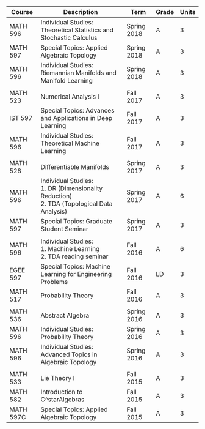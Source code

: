 | Course    | Description                                                                             | Term        | Grade | Units |
|-----------|-----------------------------------------------------------------------------------------|-------------|-------|-------|
| MATH 596  | Individual Studies: Theoretical Statistics and Stochastic Calculus                      | Spring 2018 | A     | 3     |
| MATH 597  | Special Topics: Applied Algebraic Topology                                              | Spring 2018 | A     | 3     |
| MATH 596  | Individual Studies: Riemannian Manifolds and Manifold Learning                          | Spring 2018 | A     | 3     |
|           |                                                                                         |             |       |       |
| MATH 523  | Numerical Analysis I                                                                    | Fall 2017   | A     | 3     |
| IST 597   | Special Topics: Advances and Applications in Deep Learning                              | Fall 2017   | A     | 3     |
| MATH 596  | Individual Studies: Theoretical Machine Learning                                        | Fall 2017   | A     | 3     |
|           |                                                                                         |             |       |       |
| MATH 528  | Differentiable Manifolds                                                                | Spring 2017 | A     | 3     |
| MATH 596  | Individual Studies: <br> 1. DR (Dimensionality Reduction) <br> 2. TDA (Topological Data Analysis) | Spring 2017 | A     | 6     |
| MATH 597  | Special Topics: Graduate Student Seminar                                                | Spring 2017 | A     | 3     |
|           |                                                                                         |             |       |       |
| MATH 596  | Individual Studies: <br>1. Machine Learning <br>2. TDA reading seminar                  | Fall 2016   | A     | 6     |
| EGEE 597  | Special Topics: Machine Learning for Engineering Problems                               | Fall 2016   | LD    | 3     |
| MATH 517  | Probability Theory                                                                      | Fall 2016   | A     | 3     |
|           |                                                                                         |             |       |       |
| MATH 536  | Abstract Algebra                                                                        | Spring 2016 | A     | 3     |
| MATH 596  | Individual Studies: Probability Theory                                                  | Spring 2016 | A     | 3     |
| MATH 596  | Individual Studies: Advanced Topics in Algebraic Topology                               | Spring 2016 | A     | 3     |
|           |                                                                                         |             |       |       |
| MATH 533  | Lie Theory I                                                                            | Fall 2015   | A     | 3     |
| MATH 582  | Introduction to C^starAlgebras                                                          | Fall 2015   | A     | 3     | 
| MATH 597C | Special Topics: Applied Algebraic Topology                                              | Fall 2015   | A     | 3     |
